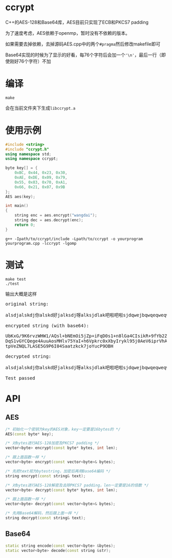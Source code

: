# ccrypt

C++的AES-128和Base64库，AES目前只实现了ECB和PKCS7 padding

为了速度考虑，AES依赖于openmp，暂时没有不依赖的版本。

如果需要去掉依赖，去掉源码AES.cpp中的两个`#pragma`然后修改makefile即可

Base64实现的时候为了显示的好看，每76个字符后会加一个`'\n'`，最后一行（即使刚好76个字符）不加

# 编译

```
make
```
会在当前文件夹下生成`libccrypt.a`

# 使用示例

```cpp
#include <string>
#include "ccrypt.h"
using namespace std;
using namespace ccrypt;

byte key[] = {
    0xBC, 0x44, 0x23, 0x30,
    0xAE, 0xDE, 0x09, 0x79,
    0x55, 0x83, 0x70, 0xA1,
    0x66, 0x21, 0x07, 0x9B
};
AES aes(key);

int main()
{
    string enc = aes.encrypt("wangdai");
    string dec = aes.decrypt(enc);
    return 0;
}
```

```
g++ -Ipath/to/ccrypt/include -Lpath/to/ccrypt -o yourprogram yourprogram.cpp -lccrypt -lgomp
```

# 测试

```
make test
./test
```

输出大概是这样

<pre>
original string:

alsdjalskdj你alskd好jalksdj呀alksjdlak吧啦吧啦sjdqwejbqwqeqweqweqwescvfv]'f[pb]bl]-30=13-rodsk asdfj qw3    wkjeb12348214

encrypted string (with base64):

UbKxG/9K6rvzWHW1/AQsl+bNEmOi5jZp+iFqD0s1+n8lGa4CIsikR+9fYb2Zq36c0dFsZpzwWYL9
DqS1vGYCQege4AuuAosMHlv75YaI+h6Vpkrc0xXbyIrykl95j0AeV6iprVhAFcpm+N02At1WdS//
tpVeZNQL7LASE5G9P6I04Saatzkck7joYucP9OBH

decrypted string:

alsdjalskdj你alskd好jalksdj呀alksjdlak吧啦吧啦sjdqwejbqwqeqweqweqwescvfv]'f[pb]bl]-30=13-rodsk asdfj qw3    wkjeb12348214

Test passed
</pre>

# API

## AES

```cpp
/* 初始化一个密钥为key的AES对象，key一定要是16bytes的 */
AES(const byte* key);

/* 对bytes进行AES-128加密及PKCS7 padding */
vector<byte> encrypt(const byte* bytes, int len);

/* 跟上面函数一样 */
vector<byte> encrypt(const vector<byte>& bytes);

/* 先把text视为bytestring，加密后再用Base64编码 */
string encrypt(const string& text);

/* 对bytes进行AES-128解密及去除PKCS7 padding，len一定要是16的倍数 */
vector<byte> decrypt(const byte* bytes, int len);

/* 跟上面函数一样 */
vector<byte> decrypt(const vector<byte>& bytes);

/* 先用Base64解码，然后跟上面一样 */
string decrypt(const string& text);
```

## Base64

```cpp
static string encode(const vector<byte> &bytes);
static vector<byte> decode(const string &str);
```
